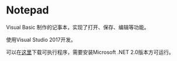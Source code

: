 # Notepad

Visual Basic 制作的记事本，实现了打开、保存、编辑等功能。

使用Visual Studio 2017开发。

可以在[这里](https://github.com/LLyronx/Notepad/releases/download/1.1.4/Notepad.exe)下载可执行程序，需要安装Microsoft .NET 2.0版本方可运行。

